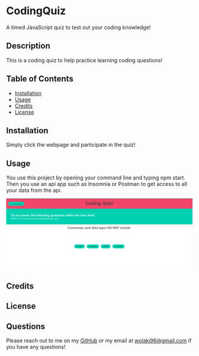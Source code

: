 # CodingQuiz
A timed JavaScript quiz to test out your coding knowledge!
## Description
This is a coding quiz to help practice learning coding questions!

## Table of Contents



- [Installation](#installation)
- [Usage](#usage)
- [Credits](#credits)
- [License](#license)

## Installation

Simply click the webpage and participate in the quiz!


## Usage

You use this project by opening your command line and typing npm start. Then you use an api app such as Insomnia or Postman to get access to all your data from the api.

![screenshot](/screenshot.PNG)
    

## Credits




## License



## Questions

Please reach out to me on my [GitHub](github.com/wolaki96) or my email at wolaki96@gmail.com if you have any questions!